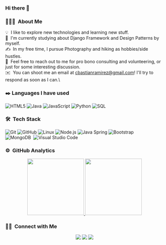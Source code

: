### Hi there 👋

### 👨🏻‍💻 &nbsp;About Me

💡 &nbsp;I like to explore new technologies and learning new stuff.\
🌱 &nbsp;I'm currently studying about Django Framework and Design Patterns by myself.\
✍️ &nbsp;In my free time, I pursue Photography and hiking as hobbies/side hustles.\
💬 &nbsp;Feel free to reach out to me for pro bono consulting and volunteering, or just for some interesting discussion.\
✉️ &nbsp;You can shoot me an email at cbastianramirez@gmail.com! I'll try to respond as soon as I can.\

### ✒️ Languages I have used

![HTML5](https://img.shields.io/badge/-HTML5-333333?style=flat&logo=HTML5)
![Java](https://img.shields.io/badge/-Java-333333?style=flat&logo=java&logoColor=007396)
![JavaScript](https://img.shields.io/badge/-JavaScript-333333?style=flat&logo=javascript)
![Python](https://img.shields.io/badge/-Python-333333?style=flat&logo=python)
![SQL](https://img.shields.io/badge/-SQL-333333?style=flat&logo=MySQL)

### 🛠 &nbsp;Tech Stack

![Git](https://img.shields.io/badge/-Git-333333?style=flat&logo=git&logoColor=F05032)
![GitHub](https://img.shields.io/badge/-GitHub-333333?style=flat&logo=github&logoColor=FFFFFF)
![Linux](https://img.shields.io/badge/-Linux-333333?style=flat&logo=linux&logoColor=FCC624)
![Node.js](https://img.shields.io/badge/-Node.js-333333?style=flat&logo=node.js&logoColor=339933)
![Java Spring](https://img.shields.io/badge/-SpringBoot-333333?style=flat&logo=spring&logoColor=6DB33F)
![Bootstrap](https://img.shields.io/badge/-Bootstrap-333333?style=flat&logo=bootstrap&logoColor=563D7C)\
![MongoDB](https://img.shields.io/badge/-MongoDB-333333?style=flat&logo=mongodb&logoColor=228B22)&nbsp;
![Visual Studio Code](https://img.shields.io/badge/-Visual%20Studio%20Code-333333?style=flat&logo=visual-studio-code&logoColor=007ACC)&nbsp;


### ⚙️ &nbsp;GitHub Analytics

<p align="center">
<a href="https://github.com/cbastianramirez">
  <img height="180em" src="https://github-readme-stats-eight-theta.vercel.app/api?username=cbastianramirez&show_icons=true&theme=vue-dark&include_all_commits=true&count_private=true" />
  <img height="180em" src="https://github-readme-stats-eight-theta.vercel.app/api/top-langs/?username=cbastianramirez&hide=procfile&layout=compact&theme=vue-dark" />
</a>
</p>

### 🤝🏻 &nbsp;Connect with Me

<p align="center">
<a href="https://linkedin.com/in/cbastianramirez"><img src="https://img.shields.io/badge/-Sebastián%20Ramírez%20Amador-0077B5?style=flat-square&logo=Linkedin&logoColor=white"/></a>
<a href="mailto:cbastianramirez@gmail.com"><img src="https://img.shields.io/badge/-cbastianramirez@gmail.com-D14836?style=flat-square&logo=Gmail&logoColor=white"/></a>
<a href="https://twitter.com/cbastianramirez"><img src="https://img.shields.io/badge/-Sebastián%20Ramírez%20Amador-18C1F7?style=flat-square&logo=twitter&logoColor=white"/></a>
</p>
<!--
**cbastianramirez/cbastianramirez** is a ✨ _special_ ✨ repository because its `README.md` (this file) appears on your GitHub profile.

Here are some ideas to get you started:

- 🔭 I’m currently working on ...
- 🌱 I’m currently learning ...
- 👯 I’m looking to collaborate on ...
- 🤔 I’m looking for help with ...
- 💬 Ask me about ...
- 📫 How to reach me: ...
- 😄 Pronouns: ...
- ⚡ Fun fact: ...
-->
